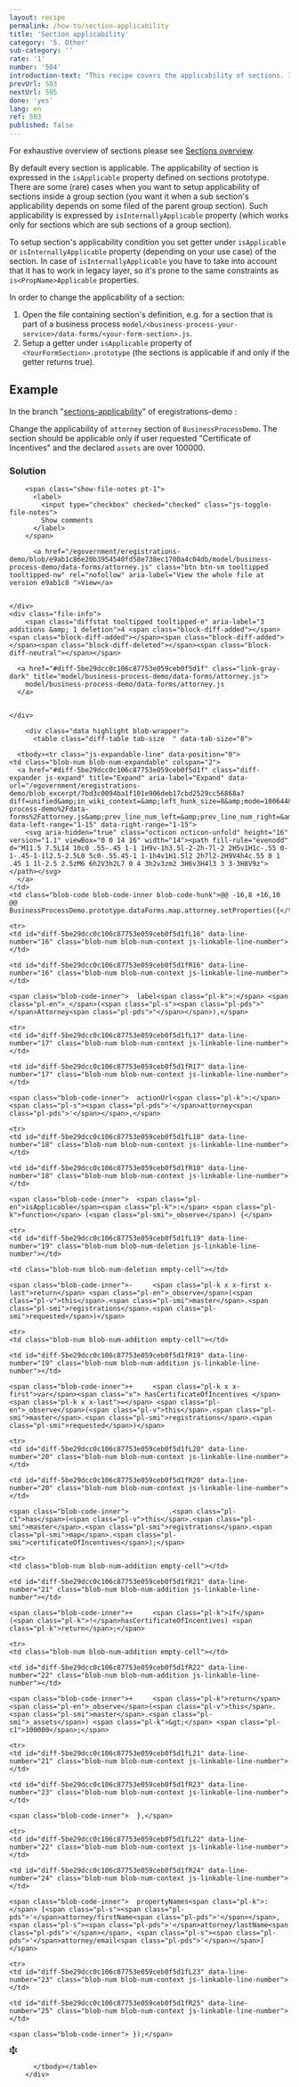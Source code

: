 ```yaml
---
layout: recipe
permalink: /how-to/section-applicability
title: 'Section applicability'
category: '5. Other'
sub-category: ''
rate: '1'
number: '504'
introduction-text: "This recipe covers the applicability of sections. It's about conditions which rule the section's visibility (both in terms of views as well as the validation flow)."
prevUrl: 503
nextUrl: 505
done: 'yes'
lang: en
ref: 503
published: false
---
```


For exhaustive overview of sections please see [Sections overview](/framework/sections/).

By default every section is applicable. The applicability of section is expressed in the `isApplicable` property defined on sections prototype.
There are some (rare) cases when you want to setup applicability of sections inside a group section (you want it when a sub section's applicability depends on some filed of the parent group section). Such applicability is expressed by `isInternallyApplicable` property (which works only for sections which are sub sections of a group section).

To setup section's applicability condition you set getter under `isApplicable` or `isInternallyApplicable` property (depending on your use case) of the section. In case of `isInternallyApplicable` you have to take into account that it has to work in legacy layer, so it's prone to the same constraints as `is<PropName>Applicable` properties.

In order to change the applicability of a section:

1. Open the file containing section's definition, e.g. for a section that is part of a business process `model/<business-process-your-service>/data-forms/<your-form-section>.js`.
2. Setup a getter under `isApplicable` property of `<YourFormSection>.prototype` (the sections is applicable if and only if the getter returns true).

## Example

In the branch "[sections-applicability](https://github.com/egovernment/eregistrations-demo/tree/sections-applicability)" of eregistrations-demo :

Change the applicability of `attorney` section of `BusinessProcessDemo`. The section should be applicable only if user requested "Certificate of Incentives" and the declared `assets` are over 100000.

### Solution

<div id="files" class="diff-view " onclick="window.open('https://github.com/egovernment/eregistrations-demo/compare/sections-applicability...sections-applicability-solution#files')" >

  <div class="js-diff-progressive-container">

<a name="diff-5be29dcc0c106c87753e059ceb0f5d1f"></a>
<div id="diff-0" class="file js-file js-details-container





              show-inline-notes
           ">
  <div class="file-header" data-path="model/business-process-demo/data-forms/attorney.js" data-short-path="5be29dc" data-anchor="diff-5be29dcc0c106c87753e059ceb0f5d1f">
    <div class="file-actions">

        <span class="show-file-notes pt-1">
          <label>
            <input type="checkbox" checked="checked" class="js-toggle-file-notes">
            Show comments
          </label>
        </span>

          <a href="/egovernment/eregistrations-demo/blob/e9ab1c86e20b3954540fd58e738ec1700a4c04db/model/business-process-demo/data-forms/attorney.js" class="btn btn-sm tooltipped tooltipped-nw" rel="nofollow" aria-label="View the whole file at version e9ab1c8 ">View</a>


    </div>
    <div class="file-info">
        <span class="diffstat tooltipped tooltipped-e" aria-label="3 additions &amp; 1 deletion">4 <span class="block-diff-added"></span><span class="block-diff-added"></span><span class="block-diff-added"></span><span class="block-diff-deleted"></span><span class="block-diff-neutral"></span></span>

      <a href="#diff-5be29dcc0c106c87753e059ceb0f5d1f" class="link-gray-dark" title="model/business-process-demo/data-forms/attorney.js">
        model/business-process-demo/data-forms/attorney.js
      </a>


    </div>
  </div>
  <div class="js-file-content">

        <div class="data highlight blob-wrapper">
          <table class="diff-table tab-size  " data-tab-size="8">

      <tbody><tr class="js-expandable-line" data-position="0">
    <td class="blob-num blob-num-expandable" colspan="2">
      <a href="#diff-5be29dcc0c106c87753e059ceb0f5d1f" class="diff-expander js-expand" title="Expand" aria-label="Expand" data-url="/egovernment/eregistrations-demo/blob_excerpt/7bd3c0094ba1f101e906deb17cbd2529cc56868a?diff=unified&amp;in_wiki_context=&amp;left_hunk_size=8&amp;mode=100644&amp;next_line_num_left=16&amp;next_line_num_right=16&amp;path=model%2Fbusiness-process-demo%2Fdata-forms%2Fattorney.js&amp;prev_line_num_left=&amp;prev_line_num_right=&amp;right_hunk_size=10" data-left-range="1-15" data-right-range="1-15">
        <svg aria-hidden="true" class="octicon octicon-unfold" height="16" version="1.1" viewBox="0 0 14 16" width="14"><path fill-rule="evenodd" d="M11.5 7.5L14 10c0 .55-.45 1-1 1H9v-1h3.5l-2-2h-7l-2 2H5v1H1c-.55 0-1-.45-1-1l2.5-2.5L0 5c0-.55.45-1 1-1h4v1H1.5l2 2h7l2-2H9V4h4c.55 0 1 .45 1 1l-2.5 2.5zM6 6h2V3h2L7 0 4 3h2v3zm2 3H6v3H4l3 3 3-3H8V9z"></path></svg>
      </a>
    </td>
    <td class="blob-code blob-code-inner blob-code-hunk">@@ -16,8 +16,10 @@ BusinessProcessDemo.prototype.dataForms.map.attorney.setProperties({</td>
  </tr>

    <tr>
    <td id="diff-5be29dcc0c106c87753e059ceb0f5d1fL16" data-line-number="16" class="blob-num blob-num-context js-linkable-line-number"></td>

    <td id="diff-5be29dcc0c106c87753e059ceb0f5d1fR16" data-line-number="16" class="blob-num blob-num-context js-linkable-line-number"></td>

  <td class="blob-code blob-code-context">

    <span class="blob-code-inner"> 	label<span class="pl-k">:</span> <span class="pl-en">_</span>(<span class="pl-s"><span class="pl-pds">"</span>Attorney<span class="pl-pds">"</span></span>),</span>

  </td>
</tr>


    <tr>
    <td id="diff-5be29dcc0c106c87753e059ceb0f5d1fL17" data-line-number="17" class="blob-num blob-num-context js-linkable-line-number"></td>

    <td id="diff-5be29dcc0c106c87753e059ceb0f5d1fR17" data-line-number="17" class="blob-num blob-num-context js-linkable-line-number"></td>

  <td class="blob-code blob-code-context">

    <span class="blob-code-inner"> 	actionUrl<span class="pl-k">:</span> <span class="pl-s"><span class="pl-pds">'</span>attorney<span class="pl-pds">'</span></span>,</span>

  </td>
</tr>


    <tr>
    <td id="diff-5be29dcc0c106c87753e059ceb0f5d1fL18" data-line-number="18" class="blob-num blob-num-context js-linkable-line-number"></td>

    <td id="diff-5be29dcc0c106c87753e059ceb0f5d1fR18" data-line-number="18" class="blob-num blob-num-context js-linkable-line-number"></td>

  <td class="blob-code blob-code-context">

    <span class="blob-code-inner"> 	<span class="pl-en">isApplicable</span><span class="pl-k">:</span> <span class="pl-k">function</span> (<span class="pl-smi">_observe</span>) {</span>

  </td>
</tr>


    <tr>
    <td id="diff-5be29dcc0c106c87753e059ceb0f5d1fL19" data-line-number="19" class="blob-num blob-num-deletion js-linkable-line-number"></td>

    <td class="blob-num blob-num-deletion empty-cell"></td>

  <td class="blob-code blob-code-deletion">

    <span class="blob-code-inner">-		<span class="pl-k x x-first x-last">return</span> <span class="pl-en">_observe</span>(<span class="pl-v">this</span>.<span class="pl-smi">master</span>.<span class="pl-smi">registrations</span>.<span class="pl-smi">requested</span>)</span>

  </td>
</tr>


    <tr>
    <td class="blob-num blob-num-addition empty-cell"></td>

    <td id="diff-5be29dcc0c106c87753e059ceb0f5d1fR19" data-line-number="19" class="blob-num blob-num-addition js-linkable-line-number"></td>

  <td class="blob-code blob-code-addition">

    <span class="blob-code-inner">+		<span class="pl-k x x-first">var</span><span class="x"> hasCertificateOfIncentives </span><span class="pl-k x x-last">=</span> <span class="pl-en">_observe</span>(<span class="pl-v">this</span>.<span class="pl-smi">master</span>.<span class="pl-smi">registrations</span>.<span class="pl-smi">requested</span>)</span>

  </td>
</tr>


    <tr>
    <td id="diff-5be29dcc0c106c87753e059ceb0f5d1fL20" data-line-number="20" class="blob-num blob-num-context js-linkable-line-number"></td>

    <td id="diff-5be29dcc0c106c87753e059ceb0f5d1fR20" data-line-number="20" class="blob-num blob-num-context js-linkable-line-number"></td>

  <td class="blob-code blob-code-context">

    <span class="blob-code-inner"> 			.<span class="pl-c1">has</span>(<span class="pl-v">this</span>.<span class="pl-smi">master</span>.<span class="pl-smi">registrations</span>.<span class="pl-smi">map</span>.<span class="pl-smi">certificateOfIncentives</span>);</span>

  </td>
</tr>


    <tr>
    <td class="blob-num blob-num-addition empty-cell"></td>

    <td id="diff-5be29dcc0c106c87753e059ceb0f5d1fR21" data-line-number="21" class="blob-num blob-num-addition js-linkable-line-number"></td>

  <td class="blob-code blob-code-addition">

    <span class="blob-code-inner">+		<span class="pl-k">if</span> (<span class="pl-k">!</span>hasCertificateOfIncentives) <span class="pl-k">return</span>;</span>

  </td>
</tr>


    <tr>
    <td class="blob-num blob-num-addition empty-cell"></td>

    <td id="diff-5be29dcc0c106c87753e059ceb0f5d1fR22" data-line-number="22" class="blob-num blob-num-addition js-linkable-line-number"></td>

  <td class="blob-code blob-code-addition">

    <span class="blob-code-inner">+		<span class="pl-k">return</span> <span class="pl-en">_observe</span>(<span class="pl-v">this</span>.<span class="pl-smi">master</span>.<span class="pl-smi">_assets</span>) <span class="pl-k">&gt;</span> <span class="pl-c1">100000</span>;</span>

  </td>
</tr>


    <tr>
    <td id="diff-5be29dcc0c106c87753e059ceb0f5d1fL21" data-line-number="21" class="blob-num blob-num-context js-linkable-line-number"></td>

    <td id="diff-5be29dcc0c106c87753e059ceb0f5d1fR23" data-line-number="23" class="blob-num blob-num-context js-linkable-line-number"></td>

  <td class="blob-code blob-code-context">

    <span class="blob-code-inner"> 	},</span>

  </td>
</tr>


    <tr>
    <td id="diff-5be29dcc0c106c87753e059ceb0f5d1fL22" data-line-number="22" class="blob-num blob-num-context js-linkable-line-number"></td>

    <td id="diff-5be29dcc0c106c87753e059ceb0f5d1fR24" data-line-number="24" class="blob-num blob-num-context js-linkable-line-number"></td>

  <td class="blob-code blob-code-context">

    <span class="blob-code-inner"> 	propertyNames<span class="pl-k">:</span> [<span class="pl-s"><span class="pl-pds">'</span>attorney/firstName<span class="pl-pds">'</span></span>, <span class="pl-s"><span class="pl-pds">'</span>attorney/lastName<span class="pl-pds">'</span></span>, <span class="pl-s"><span class="pl-pds">'</span>attorney/email<span class="pl-pds">'</span></span>]</span>

  </td>
</tr>


    <tr>
    <td id="diff-5be29dcc0c106c87753e059ceb0f5d1fL23" data-line-number="23" class="blob-num blob-num-context js-linkable-line-number"></td>

    <td id="diff-5be29dcc0c106c87753e059ceb0f5d1fR25" data-line-number="25" class="blob-num blob-num-context js-linkable-line-number"></td>

  <td class="blob-code blob-code-context">

    <span class="blob-code-inner"> });</span>

  </td>
</tr>


  <tr class="js-expandable-line">
   <td class="blob-num blob-num-expandable" colspan="2">
     <a href="#diff-5be29dcc0c106c87753e059ceb0f5d1f" class="diff-expander js-expand" title="Expand" aria-label="Expand" data-url="/egovernment/eregistrations-demo/blob_excerpt/7bd3c0094ba1f101e906deb17cbd2529cc56868a?diff=unified&amp;in_wiki_context=&amp;mode=100644&amp;path=model%2Fbusiness-process-demo%2Fdata-forms%2Fattorney.js&amp;prev_line_num_left=23&amp;prev_line_num_right=25" data-left-range="24-27" data-right-range="26-27">
       <svg aria-hidden="true" class="octicon octicon-unfold" height="16" version="1.1" viewBox="0 0 14 16" width="14"><path fill-rule="evenodd" d="M11.5 7.5L14 10c0 .55-.45 1-1 1H9v-1h3.5l-2-2h-7l-2 2H5v1H1c-.55 0-1-.45-1-1l2.5-2.5L0 5c0-.55.45-1 1-1h4v1H1.5l2 2h7l2-2H9V4h4c.55 0 1 .45 1 1l-2.5 2.5zM6 6h2V3h2L7 0 4 3h2v3zm2 3H6v3H4l3 3 3-3H8V9z"></path></svg>
     </a>
   </td>
   <td class="blob-code blob-code-expandable"></td>
  </tr>

          </tbody></table>
        </div>

  </div>
</div>

  </div>

</div>
